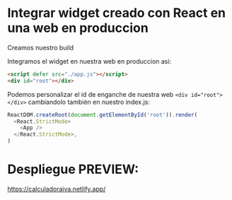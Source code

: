 # Integrar widget creado con React en una web en produccion
Creamos nuestro build

Integramos el widget en nuestra web en produccion asi:
```html
<script defer src="./app.js"></script>
<div id="root"></div>
```

Podemos personalizar el id de enganche de nuestra web `<div id="root"></div>` cambiandolo también en nuestro index.js:
```javascript
ReactDOM.createRoot(document.getElementById('root')).render(
  <React.StrictMode>
    <App />
  </React.StrictMode>,
)
```
# Despliegue PREVIEW:
https://calculadoraiva.netlify.app/

